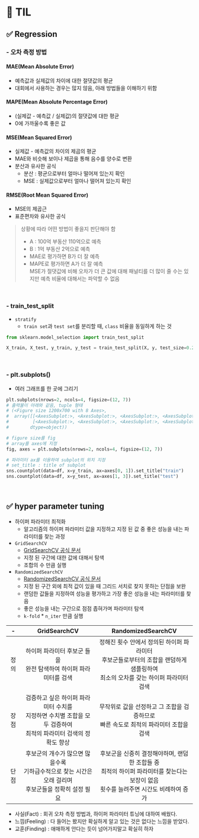 # 🦁 TIL


## ✅ Regression

### - 오차 측정 방법

#### MAE(Mean Absolute Error)
* 예측값과 실제값의 차이에 대한 절댓값의 평균
* 대회에서 사용하는 경우는 많지 않음, 아래 방법들을 이해하기 위함

#### MAPE(Mean Absolute Percentage Error)
* (실제값 - 예측값 / 실제값)의 절댓값에 대한 평균
* 0에 가까울수록 좋은 값

#### MSE(Mean Squared Error)
* 실제값 - 예측값의 차이의 제곱의 평균
* MAE와 비슷해 보이나 제곱을 통해 음수를 양수로 변환
* 분산과 유사한 공식
  * 분산 : 평균으로부터 얼마나 떨어져 있는지 확인
  * MSE : 실제값으로부터 얼마나 떨어져 있는지 확인

#### RMSE(Root Mean Squared Error)
* MSE의 제곱근
* 표준편차와 유사한 공식

> 상황에 따라 어떤 방법이 좋을지 판단해야 함
> * A : 100억 부동산 110억으로 예측
> * B : 1억 부동산 2억으로 예측
> * MAE로 평가하면 B가 더 잘 예측
> * MAPE로 평가하면 A가 더 잘 예측 <br>
> MSE가 절댓값에 비해 오차가 더 큰 값에 대해 패널티를 더 많이 줄 수는 있지만 예측 비율에 대해서는 파악할 수 없음

<br>

### - train_test_split
* `stratify`
  * `train set`과 `test set`를 분리할 때, `class` 비율을 동일하게 하는 것
```python
from sklearn.model_selection import train_test_split

X_train, X_test, y_train, y_test = train_test_split(X, y, test_size=0.2, stratify=y, random_state=42)
```


<br>

### - plt.subplots()
* 여러 그래프를 한 곳에 그리기
```python
plt.subplots(nrows=2, ncols=4, figsize=(12, 7))
# 출력물이 아래와 같음, tuple 형태
# (<Figure size 1200x700 with 8 Axes>,
#  array([[<AxesSubplot:>, <AxesSubplot:>, <AxesSubplot:>, <AxesSubplot:>],
#         [<AxesSubplot:>, <AxesSubplot:>, <AxesSubplot:>, <AxesSubplot:>]],
#        dtype=object))

# figure size를 fig
# array를 axes에 지정
fig, axes = plt.subplots(nrows=2, ncols=4, figsize=(12, 7))

# 파라미터 ax를 이용하여 subplot의 위치 지정
# set_title : title of subplot
sns.countplot(data=df, x=y_train, ax=axes[0, 1]).set_title("train")
sns.countplot(data=df, x=y_test, ax=axes[1, 3]).set_title("test")
```

<br>

## ✅ hyper parameter tuning
* 하이퍼 파라미터 최적화
  * 알고리즘의 하이퍼 파라미터 값을 지정하고 지정 된 값 중 좋은 성능을 내는 파라미터를 찾는 과정
* `GridSearchCV`
  * [GridSearchCV 공식 문서](https://scikit-learn.org/stable/modules/generated/sklearn.model_selection.GridSearchCV.html#sklearn.model_selection.GridSearchCV) 
  * 지정 된 구간에 대한 값에 대해서 탐색
  * 조합의 수 만큼 실행
* `RandomizedSearchCV`
  * [RandomizedSearchCV 공식 문서](https://scikit-learn.org/stable/modules/generated/sklearn.model_selection.RandomizedSearchCV.html#sklearn.model_selection.RandomizedSearchCV) 
  * 지정 된 구간 외에 최적 값이 있을 때 그리드 서치로 찾지 못하는 단점을 보완
  * 랜덤한 값들을 지정하여 성능을 평가하고 가장 좋은 성능을 내는 파라미터를 찾음
  * 좋은 성능을 내는 구간으로 점점 좁혀가며 파라미터 탐색
  * `k-fold` * `n_iter` 만큼 실행

|  -  |                               GridSearchCV                               |                                 RandomizedSearchCV                                 |
|:---:|:------------------------------------------------------------------------:|:----------------------------------------------------------------------------------:| 
| 정의  |                하이퍼 파라미터 후보군 들을 <br/> 완전 탐색하여 하이퍼 파라미터를 검색                |   정해진 횟수 안에서 정의된 하이퍼 파라미터<br/>후보군들로부터의 조합을 랜덤하게 샘플링하여<br/>최소의 오차를 갖는 하이퍼 파라미터 검색   |
| 장점  | 검증하고 싶은 하이퍼 파라미터 수치를<br/> 지정하면 수치별 조합을 모두 검증하여 <br/> 최적의 파라미터 검색의 정확도 향상 |                무작위로 값을 선정하고 그 조합을 검증하므로<br/>빠른 속도로 최적의 파라미터 조합을 검색                 |
| 단점  |    후보군의 개수가 많으면 많을수록 <br/> 기하급수적으로 찾는 시간은 오래 걸리며 <br/>후보군들을 정확히 설정 필요    | 후보군을 신중히 결정해야하며, 랜덤한 조합들 중 <br/>최적의 하이퍼 파라미터를 찾는다는 보장이 없음<br/>횟수를 늘려주면 시간도 비례하여 증가 |


- 사실(Fact) : 회귀 오차 측정 방법과, 하이퍼 파라미터 튜닝에 대하여 배웠다.
- 느낌(Feeling) : 다 들어는 봤지만 확실하게 알고 있는 것은 없다는 느낌을 받았다.
- 교훈(Finding) : 애매하게 안다는 듯이 넘어가지말고 확실히 하자
